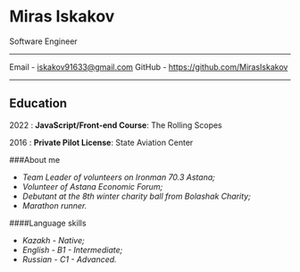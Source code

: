 Miras Iskakov 
==============
Software Engineer
----------------          -----------------------
Email -                     iskakov91633@gmail.com
GitHub - https://github.com/MirasIskakov

----------------          -----------------------

Education
---------
2022
:   **JavaScript/Front-end Course**: The Rolling Scopes

2016 
:   **Private Pilot License**: State Aviation Center



###About me

- _Team Leader of volunteers on Ironman 70.3 Astana;_
- _Volunteer of Astana Economic Forum;_
- _Debutant at the 8th winter charity ball from Bolashak Charity;_
- _Marathon runner._


####Language skills
- _Kazakh - Native;_
- _English - B1 - Intermediate;_
- _Russian - C1 - Advanced._